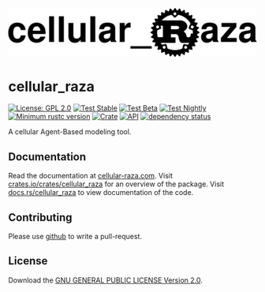 <div align="center">
    <picture>
        <source media="(prefers-color-scheme: dark)" srcset="cellular_raza-homepage/static/logos/cellular_raza_dark_mode.svg">
        <source media="(prefers-color-scheme: light)" srcset="cellular_raza-homepage/static/logos/cellular_raza.svg">
        <img alt="The cellular_raza logo" src="doc/cellular_raza.svg">
    </picture>
</div>

# cellular_raza
[![License: GPL 2.0](https://img.shields.io/github/license/jonaspleyer/cellular_raza?style=flat-square)](https://opensource.org/license/gpl-2-0/)
[![Test Stable](https://img.shields.io/github/actions/workflow/status/jonaspleyer/cellular_raza/test_stable.yml?label=Test%20Stable&style=flat-square)](https://github.com/jonaspleyer/cellular_raza/actions)
[![Test Beta](https://img.shields.io/github/actions/workflow/status/jonaspleyer/cellular_raza/test_beta.yml?label=Test%20Beta&style=flat-square)](https://github.com/jonaspleyer/cellular_raza/actions)
[![Test Nightly](https://img.shields.io/github/actions/workflow/status/jonaspleyer/cellular_raza/test_nightly.yml?label=Test%20Nightly&style=flat-square)](https://github.com/jonaspleyer/cellular_raza/actions)
[![Minimum rustc version](https://img.shields.io/badge/rustc-1.36+-lightgray.svg?style=flat-square)](https://github.com/jonaspleyer/cellular_raza#rust-version-requirements)
[![Crate](https://img.shields.io/crates/v/cellular_raza.svg?style=flat-square)](https://crates.io/crates/cellular_raza)
[![API](https://img.shields.io/docsrs/cellular_raza/latest?style=flat-square)](https://docs.rs/cellular_raza)
[![dependency status](https://deps.rs/crate/cellular_raza/0.0.1/status.svg?style=flat-square)](https://deps.rs/crate/cellular_raza)

A cellular Agent-Based modeling tool.

## Documentation
Read the documentation at [cellular-raza.com](https://cellular-raza.com/).
Visit [crates.io/crates/cellular_raza](https://crates.io/crates/cellular_raza) for an overview of the package.
Visit [docs.rs/cellular_raza](https://docs.rs/cellular_raza) to view documentation of the code.

## Contributing
Please use [github](https://www.github.com/jonaspleyer/cellular_raza) to write a pull-request.

## License
Download the [GNU GENERAL PUBLIC LICENSE Version 2.0](https://www.gnu.org/licenses/old-licenses/gpl-2.0.txt).
